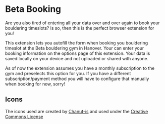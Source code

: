 # Beta Booking

Are you also tired of entering all your data over and over again to book your bouldering timeslots?
Is so, then this is the perfect browser extension for you!  

This extension lets you autofill the form when booking you bouldering timeslot at the Beta bouldering gym in Hanover.
Your can enter your booking information on the options page of this extension. Your data is saved locally on your
device and not uploaded or shared with anyone.

As of now the extension assumes you have a monthly subscription to the gym and preselects this option for you. If you
have a different subscription/payment method you will have to configure that manually when booking for now, sorry!

## Icons
The icons used are created by [Chanut-is]("https://www.iconfinder.com/Chanut-is") and used under the [Creative Commons License]("https://creativecommons.org/licenses/by/3.0/")